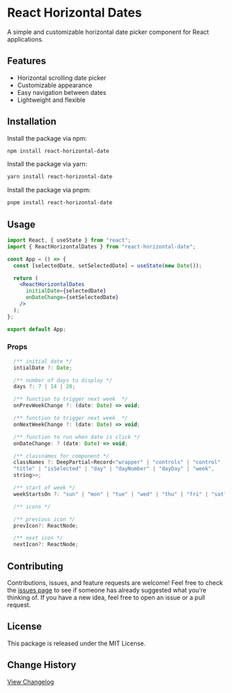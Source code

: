 # React Horizontal Dates

A simple and customizable horizontal date picker component for React applications.

## Features

- Horizontal scrolling date picker
- Customizable appearance
- Easy navigation between dates
- Lightweight and flexible

## Installation

Install the package via npm:

```bash
npm install react-horizontal-date
```

Install the package via yarn:

```bash
yarn install react-horizontal-date
```

Install the package via pnpm:

```bash
pnpm install react-horizontal-date
```

## Usage

```jsx
import React, { useState } from "react";
import { ReactHorizontalDates } from "react-horizontal-date";

const App = () => {
  const [selectedDate, setSelectedDate] = useState(new Date());

  return (
    <ReactHorizontalDates
      initialDate={selectedDate}
      onDateChange={setSelectedDate}
    />
  );
};

export default App;
```

### Props

```jsx
  /** initial date */
  intialDate ?: Date;

  /** number of days to display */
  days ?: 7 | 14 | 28;

  /** function to trigger next week  */
  onPrevWeekChange ?: (date: Date) => void;

  /** function to trigger next week  */
  onNextWeekChange ?: (date: Date) => void;

  /** function to run when date is click */
  onDateChange: ? (date: Date) => void;

  /** classnames for component */
  classNames ?: DeepPartial<Record<"wrapper" | "controls" | "control" |
  "title" | "isSelected" | "day" | "dayNumber" | "dayDay" | "week",
  string>>;

  /** start of week */
  weekStartsOn ?: "sun" | "mon" | "tue" | "wed" | "thu" | "fri" | "sat"

  /** icons */

  /** previous icon */
  prevIcon?: ReactNode;

  /** next icon */
  nextIcon?: ReactNode;

```

## Contributing

Contributions, issues, and feature requests are welcome! Feel free to check the [issues page](https://github.com/lihemen/react-horizontal-dates/issues) to see if someone has already suggested what you’re thinking of. If you have a new idea, feel free to open an issue or a pull request.

## License

This package is released under the MIT License.

## Change History

[View Changelog](https://github.com/Lihemen/react-horizontal-dates/blob/main/CHANGELOG.md)
